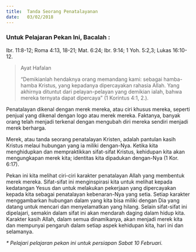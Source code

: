 ```yaml
---
title:  Tanda Seorang Penatalayanan
date:   03/02/2018
---
```


### Untuk Pelajaran Pekan Ini, Bacalah :
Ibr. 11:8-12; Roma 4:13, 18-21; Mat. 6:24; Ibr. 9:14; 1 Yoh. 5:2,3; Lukas 16:10-12.

> <p>Ayat Hafalan</p>
> “Demikianlah hendaknya orang memandang kami: sebagai hamba-hamba Kristus, yang kepadanya dipercayakan rahasia Allah. Yang akhirnya dituntut dari pelayan-pelayan yang demikian ialah, bahwa mereka ternyata dapat dipercaya” (1 Korintus 4:1, 2.). 

Penatalayan dikenal dengan merek mereka, atau ciri khusus mereka, seperti penjual yang dikenal dengan logo atau merek mereka. Faktanya, banyak orang telah menjadi terkenal dengan mengubah diri mereka sendiri menjadi merek berharga.

Merek, atau tanda seorang penatalayan Kristen, adalah pantulan kasih Kristus melaui hubungan yang ia miliki dengan-Nya. Ketika kita menghidupkan dan mempraktikkan sifat-sifat Kristus, kehidupan kita akan mengungkapan merek kita; identitas kita dipadukan dengan-Nya (1 Kor. 6:17). 

Pekan ini kita melihat ciri-ciri karakter penatalayan Allah yang membentuk merek mereka. Sifat-sifat ini menginspirasi kita untuk melihat kepada kedatangan Yesus dan untuk melakukan pekerjaan yang dipercayakan kepada kita sebagai penatalayan kebenaran-Nya yang setia. Setiap karakter menggambarkan hubungan dalam yang kita bisa miliki dengan Dia yang datang untuk mencari dan menyelamatkan yang hilang. Selain sifat-sifat ini dipelajari, semakin dalam sifat ini akan mendarah daging dalam hidup kita. Karakter kasih Allah, dalam semua dinamikanya, akan menjadi merek kita dan mempunyai pengaruh dalam setiap aspek kehidupan kita, hari ini dan selamanya.

_* Pelajari pelajaran pekan ini untuk persiapan Sabat 10 Februari._
